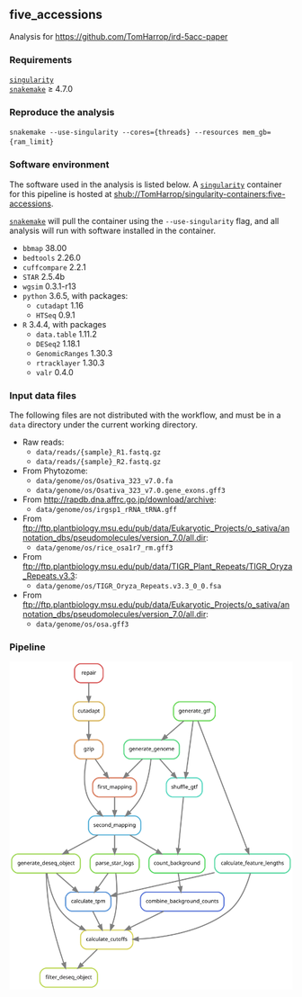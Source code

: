 ## five_accessions

Analysis for https://github.com/TomHarrop/ird-5acc-paper

### Requirements

[`singularity`](https://singularity.lbl.gov)  
[`snakemake`](https://snakemake.readthedocs.io) ≥ 4.7.0

### Reproduce the analysis

`snakemake --use-singularity --cores={threads} --resources mem_gb={ram_limit}`

### Software environment

The software used in the analysis is listed below. A [`singularity`](singularity.lbl.gov) container for this pipeline is hosted at [shub://TomHarrop/singularity-containers:five-accessions](https://www.singularity-hub.org/collections/996).

[`snakemake`](https://snakemake.readthedocs.io) will pull the container using the `--use-singularity` flag, and all analysis will run with software installed in the container.

- `bbmap` 38.00
- `bedtools` 2.26.0
- `cuffcompare` 2.2.1
- `STAR` 2.5.4b
- `wgsim` 0.3.1-r13
- `python` 3.6.5, with packages:
    + `cutadapt` 1.16
    + `HTSeq` 0.9.1
- `R` 3.4.4, with packages
    + `data.table` 1.11.2
    + `DESeq2` 1.18.1
    + `GenomicRanges` 1.30.3
    + `rtracklayer`  1.30.3
    + `valr` 0.4.0  

### Input data files

The following files are not distributed with the workflow, and must be in a `data` directory under the current working directory.

- Raw reads:
    + `data/reads/{sample}_R1.fastq.gz`
    + `data/reads/{sample}_R2.fastq.gz`
- From Phytozome:
    + `data/genome/os/Osativa_323_v7.0.fa`
    + `data/genome/os/Osativa_323_v7.0.gene_exons.gff3`
- From http://rapdb.dna.affrc.go.jp/download/archive:
    + `data/genome/os/irgsp1_rRNA_tRNA.gff`
- From ftp://ftp.plantbiology.msu.edu/pub/data/Eukaryotic_Projects/o_sativa/annotation_dbs/pseudomolecules/version_7.0/all.dir:
    + `data/genome/os/rice_osa1r7_rm.gff3`
- From ftp://ftp.plantbiology.msu.edu/pub/data/TIGR_Plant_Repeats/TIGR_Oryza_Repeats.v3.3:
    + `data/genome/os/TIGR_Oryza_Repeats.v3.3_0_0.fsa`
- From ftp://ftp.plantbiology.msu.edu/pub/data/Eukaryotic_Projects/o_sativa/annotation_dbs/pseudomolecules/version_7.0/all.dir:
    + `data/genome/os/osa.gff3`

### Pipeline

![](dag/dag.svg)


